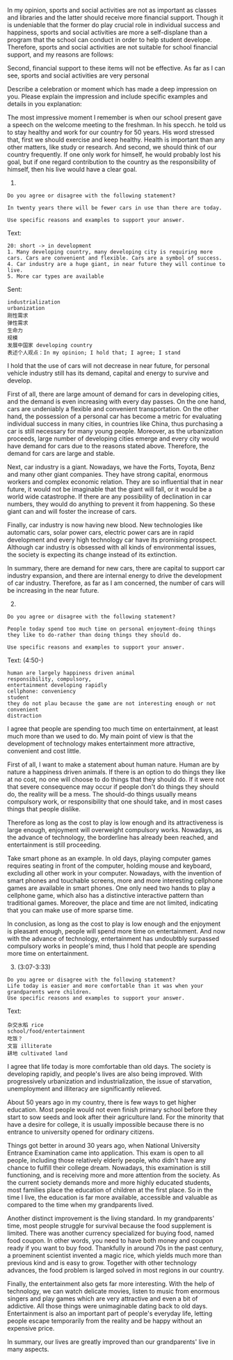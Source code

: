 
In my opinion, sports and social activities are not as important as classes and libraries and the latter should receive more financial support. Though it is undeniable that the former do play crucial role in individual success and happiness, sports and social activities are more a self-displane than a program that the school can conduct in order to help student develope. Therefore, sports and social activities are not suitable for school financial support, and my reasons are follows:

Second, financial support to these items will not be effective. As far as I can see, sports and social activities are very personal 


Describe a celebration or moment which has made a deep impression on you. Please explain the impression and include specific examples and details in you explanation:

The most impressive moment I remember is when our school present gave a speech on the welcome meeting to the freshman. In his specch. he told us to stay healthy and work for our country for 50 years. His word stressed that, first we should exercise and keep healthy. Health is important than any other matters, like study or research. And second, we should think of our country frequently. If one only work for himself, he would probably lost his goal, but if one regard contribution to the country as the responsibility of himself, then his live would have a clear goal.




1. 

```
Do you agree or disagree with the following statement?

In twenty years there will be fewer cars in use than there are today. 

Use specific reasons and examples to support your answer.
```

Text:

```
20: short -> in development
1. Many developing country, many developing city is requiring more cars. Cars are convenient and flexible. Cars are a symbol of success.
4. Car industry are a huge giant, in near future they will continue to live.
5. More car types are available
```

Sent:

```
industrialization
urbanization
刚性需求 
弹性需求
生命力
规模
发展中国家 developing country
表述个人观点：In my opinion; I hold that; I agree; I stand 
```

I hold that the use of cars will not decrease in near future, for personal vehicle industry still has its demand, capital and energy to survive and develop. 

First of all, there are large amount of demand for cars in developing cities, and the demand is even increasing with every day passes. On the one hand, cars are undeniably a flexible and convenient transportation. On the other hand, the possession of a personal car has become a metric for evaluating individual success in many cities, in countries like China, thus purchasing a car is still necessary for many young people. Moreover, as the urbanization proceeds, large number of developing cities emerge and every city would have demand for cars due to the reasons stated above. Therefore, the demand for cars are large and stable.

Next, car industry is a giant. Nowadays, we have the Forts, Toyota, Benz and many other giant companies. They have strong capital, enormous workers and complex economic relation. They are so influential that in near future, it would not be imaginable that the giant will fall, or it would be a world wide catastrophe. If there are any possibility of declination in car numbers, they would do anything to prevent it from happening. So these giant can and will foster the increase of cars.

Finally, car industry is now having new blood. New technologies like automatic cars, solar power cars, electric power cars are in rapid development and every high technology car have its promising prospect. Although car industry is obsessed with all kinds of environmental issues, the society is expecting its change instead of its extinction.

In summary, there are demand for new cars, there are capital to support car industry expansion, and there are internal energy to drive the development of car industry. Therefore, as far as I am concerned, the number of cars will be increasing in the near future.


2. 

```
Do you agree or disagree with the following statement? 

People today spend too much time on personal enjoyment-doing things they like to do-rather than doing things they should do. 

Use specific reasons and examples to support your answer.
```

Text: (4:50-)

```
human are largely happiness driven animal
responsibility, compulsory,
entertainment developing rapidly
cellphone: conveniency
student
they do not plau because the game are not interesting enough or not convenient
distraction
```

I agree that people are spending too much time on entertainment, at least much more than we used to do. My main point of view is that the development of technology makes entertainment more attractive, convenient and cost little.

First of all, I want to make a statement about human nature. Human are by nature a happiness driven animals. If there is an option to do things they like at no cost, no one will choose to do things that they should do. If it were not that severe consequence may occur if people don't do things they should do, the reality will be a mess. The should-do things usually means compulsory work, or responsibility that one should take, and in most cases things that people dislike.

Therefore as long as the cost to play is low enough and its attractiveness is large enough, enjoyment will overweight compulsory works. Nowadays, as the advance of technology, the borderline has already been reached, and entertainment is still proceeding.

Take smart phone as an example. In old days, playing computer games requires seating in front of the computer, holding mouse and keyboard, excluding all other work in your computer. Nowadays, with the invention of smart phones and touchable screens, more and more interesting cellphone games are available in smart phones. One only need two hands to play a cellphone game, which also has a distinctive interactive pattern than traditional games. Moreover, the place and time are not limited, indicating that you can make use of more sparse time.

In conclusion, as long as the cost to play is low enough and the enjoyment is pleasant enough, people will spend more time on entertainment. And now with the advance of technology, entertainment has undoubtbly surpassed compulsory works in people's mind, thus I hold that people are spending more time on entertainment.

3. (3:07-3:33)

```
Do you agree or disagree with the following statement? 
Life today is easier and more comfortable than it was when your grandparents were children.
Use specific reasons and examples to support your answer.
```

Text:
```
杂交水稻 rice
school/food/entertainment
吃饭？
文盲 illiterate
耕地 cultivated land
```

I agree that life today is more comfortable than old days. The society is developing rapidly, and people's lives are also being improved. With progressively urbanization and industrialization, the issue of starvation, unemployment and illiteracy are significantly relieved.

About 50 years ago in my country, there is few ways to get higher education. Most people would not even finish primary school before they start to sow seeds and look after their agriculture land. For the minority that have a desire for college, it is usually impossible because there is no entrance to university opened for ordinary citizens.

Things got better in around 30 years ago, when National University Entrance Examination came into application. This exam is open to all people, including those relatively elderly people, who didn't have any chance to fulfill their college dream. Nowadays, this examination is still functioning, and is receiving more and more attention from the society. As the current society demands more and more highly educated students, most families place the education of children at the first place. So in the time I live, the education is far more available, accessible and valuable as compared to the time when my grandparents lived.

Another distinct improvement is the living standard. In my grandparents' time, most people struggle for survival because the food supplement is limited. There was another currency specialized for buying food, named food coupon. In other words, you need to have both money and coupon ready if you want to buy food. Thankfully in around 70s in the past century, a proeminent scientist invented a magic rice, which yields much more than previous kind and is easy to grow. Together with other technology advances, the food problem is larged solved in most regions in our country.

Finally, the entertainment also gets far more interesting. With the help of technology, we can watch delicate movies, listen to music from enormous singers and play games which are very attractive and even a bit of addictive. All those things were unimaginable dating back to old days. Entertainment is also an important part of people's everyday life, letting people escape temporarily from the reality and be happy without an expensive price.

In summary, our lives are greatly improved than our grandparents' live in many aspects.
